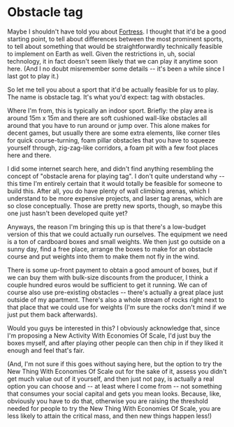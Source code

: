 # Obstacle tag

Maybe I shouldn't have told you about [Fortress](/blog/fortress). I thought that it'd be a good starting point, to tell about differences between the most prominent sports, to tell about something that would be straightforwardly technically feasible to implement on Earth as well. Given the restrictions in, uh, social technology, it in fact doesn't seem likely that we can play it anytime soon here. (And I no doubt misremember some details -- it's been a while since I last got to play it.)

So let me tell you about a sport that it'd be actually feasible for us to play. The name is obstacle tag. It's what you'd expect: tag with obstacles.

Where I'm from, this is typically an indoor sport. Briefly: the play area is around 15m x 15m and there are soft cushioned wall-like obstacles all around that you have to run around or jump over. This alone makes for decent games, but usually there are some extra elements, like corner tiles for quick course-turning, foam pillar obstacles that you have to squeeze yourself through, zig-zag-like corridors, a foam pit with a few foot places here and there.

I did some internet search here, and didn't find anything resembling the concept of "obstacle arena for playing tag". I don't quite understand why -- this time I'm entirely certain that it would totally be feasible for someone to build this. After all, you do have plenty of wall climbing arenas, which I understand to be more expensive projects, and laser tag arenas, which are so close conceptually. Those are pretty new sports, though, so maybe this one just hasn't been developed quite yet?

Anyways, the reason I'm bringing this up is that there's a low-budget version of this that we could actually run ourselves. The equipment we need is a ton of cardboard boxes and small weights. We then just go outside on a sunny day, find a free place, arrange the boxes to make for an obstacle course and put weights into them to make them not fly in the wind.

There is some up-front payment to obtain a good amount of boxes, but if we can buy them with bulk-size discounts from the producer, I think a couple hundred euros would be sufficient to get it running. We can of course also use pre-existing obstacles -- there's actually a great place just outside of my apartment. There's also a whole stream of rocks right next to that place that we could use for weights (I'm sure the rocks don't mind if we just put them back afterwards).

Would you guys be interested in this? I obviously acknowledge that, since I'm proposing a New Activity With Economies Of Scale, I'd just buy the boxes myself, and after playing other people can then chip in if they liked it enough and feel that's fair.

(And, I'm not sure if this goes without saying here, but the option to try the New Thing With Economies Of Scale out for the sake of it, assess you didn't get much value out of it yourself, and then just not pay, is actually a real option you can choose and -- at least where I come from -- not something that consumes your social capital and gets you mean looks. Because, like, obviously you have to do that, otherwise you are raising the threshold needed for people to try the New Thing With Economies Of Scale, you are less likely to attain the critical mass, and then new things happen less!)
